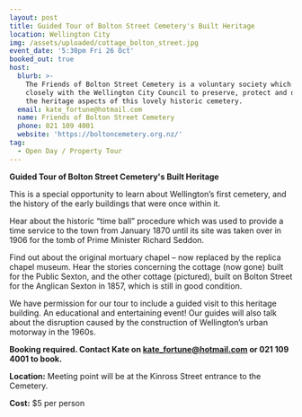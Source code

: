 ```yaml
---
layout: post
title: Guided Tour of Bolton Street Cemetery's Built Heritage
location: Wellington City
img: /assets/uploaded/cottage_bolton_street.jpg
event_date: '5:30pm Fri 26 Oct'
booked_out: true
host:
  blurb: >-
    The Friends of Bolton Street Cemetery is a voluntary society which works
    closely with the Wellington City Council to preserve, protect and develop
    the heritage aspects of this lovely historic cemetery.
  email: kate_fortune@hotmail.com
  name: Friends of Bolton Street Cemetery
  phone: 021 109 4001
  website: 'https://boltoncemetery.org.nz/'
tag:
  - Open Day / Property Tour
---
```

**Guided Tour of Bolton Street Cemetery's Built Heritage**

This is a special opportunity to learn about Wellington’s first cemetery, and the history of the early buildings that were once within it. 

Hear about the historic “time ball” procedure which was used to provide a time service to the town from January 1870 until its site was taken over in 1906 for the tomb of Prime Minister Richard Seddon. 

Find out about the original mortuary chapel – now replaced by the replica chapel museum.  Hear the stories concerning the cottage (now gone) built for the Public Sexton, and the other cottage (pictured), built on Bolton Street for the Anglican Sexton in 1857, which is still in good condition. 

We have permission for our tour to include a guided visit to this heritage building. An educational and entertaining event! Our guides will also talk about the disruption caused by the construction of Wellington’s urban motorway in the 1960s.

**Booking required. Contact Kate on kate_fortune@hotmail.com or 021 109 4001 to book.**

**Location:** Meeting point will be at the Kinross Street entrance to the Cemetery.

**Cost:** $5 per person
